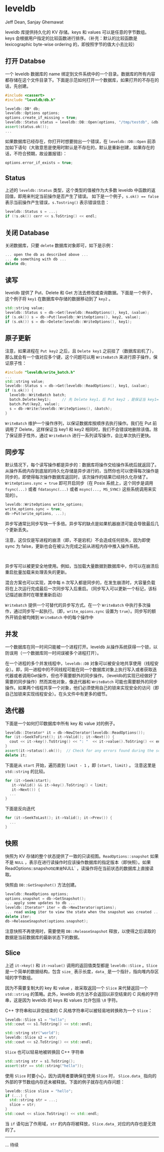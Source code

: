 leveldb
=======
Jeff Dean, Sanjay Ghemawat

leveldb 库提供持久化的 KV 存储。keys 和 values 可以是任意的字节数组。 keys 会根据用户指定的比较函数进行排序。（补充：默认的比较函数是 lexicographic byte-wise ordering 的，即按照字节的值大小去比较）

## 打开 Databse
一个 leveldb 数据库的 name 绑定到文件系统中的一个目录。数据库的所有内容都存储在这个文件目录下。下面是示范如何打开一个数据库，如果打开的不存在的话，先创建。
```cpp
#include <cassert>
#include "leveldb/db.h"

leveldb::DB* db;
leveldb::Options options;
options.create_if_missing = true;
leveldb::Status status = leveldb::DB::Open(options, "/tmp/testdb", &db);
assert(status.ok());
...
```

如果数据库已经存在，你打开时想要抛出一个错误，在 `leveldb::DB::Open` 前添加如下语句（大致意思是使用时默认是不存在的，默认是重新创建，如果存在的话，不符合预期，故设置报错）：
```cpp
options.error_if_exists = true;
```

## Status
上述的 `leveldb::Status` 类型，这个类型的值被作为大多数 leveldb 中函数的返回值，即用来判定当前操作是否产生了错误。
如下是一个例子，`s.ok() == false` 表示当前操作产生错误，`s.Tostring()` 表示错误信息：
```cpp
leveldb::Status s = ...;
if (!s.ok()) cerr << s.ToString() << endl;
```

## 关闭 Database
关闭数据库，只要 `delete` 数据库对象即可，如下是示例：
```cpp
... open the db as described above ...
... do something with db ...
delete db;
```

## 读写
leveldb 提供了 Put、Delete 和 Get 方法去修改或查询数据。下面是一个例子，这个例子将 `key1` 在数据库中存储的数据移动到了 `key2` 。
```cpp
std::string value;
leveldb::Status s = db->Get(leveldb::ReadOptions(), key1, &value);
if (s.ok()) s = db->Put(leveldb::WriteOptions(), key2, value);
if (s.ok()) s = db->Delete(leveldb::WriteOptions(), key1);
```

## 原子更新
注意，如果进程在 `Put key2` 之后，且 `Delete key1` 之前挂了（数据库宕机了），那么就会有一个值对应多个键，这个问题可以用 `WriteBatch` 来进行原子操作，保证原子性：
```cpp
#include "leveldb/write_batch.h"
...
std::string value;
leveldb::Status s = db->Get(leveldb::ReadOptions(), key1, &value);
if (s.ok()) {
  leveldb::WriteBatch batch;
  batch.Delete(key1);     // 先 Delete key1，后 Put key2 ，是保证当 key1==key2 时，数据也不会丢失
  batch.Put(key2, value);
  s = db->Write(leveldb::WriteOptions(), &batch);
}
```

`WriteBatch` 维护一个操作序列，以保证数据库按顺序去执行操作。我们在 Put 前调用了 Delete，这样保证当 key1 和 key2 相同时，我们不会错误地删除该值。除了保证原子性外，通过 `WriteBatch` 进行一系列读写操作，会比单次执行更快。

## 同步写
默认情况下，每个读写操作都是异步的：数据库将操作交给操作系统后就返回了。从操作系统内存到底层的持久化存储是异步进行的，当然你也可以使得每次操作是同步的，即使得每次操作数据库返回时，该次操作的结果已经持久化存储了。`WriteOptions.sync = true` 即可开启同步（在 Posix 系统上，这个同步是调用 `fsync(...)` 或者 `fdatasync(...)` 或者 `msync(..., MS_SYNC)` 这些系统调用来实现的）。
```cpp
leveldb::WriteOptions write_options;
write_options.sync = true;
db->Put(write_options, ...);
```

异步写通常比同步写快一千多倍。异步写的缺点是如果机器崩溃可能会导致最后几个更新丢失。

注意，这仅仅是写进程的崩溃（即，不是宕机）不会造成任何损失，因为即使 sync 为 false，更新也会在被认为完成之前从进程内存中推入操作系统。

<br/>

异步写可以被更安全地使用。例如，当加载大量数据到数据库中，你可以在崩溃后重启批量加载来处理丢失的更新。

混合方案也可以实现，其中每 n 次写入都是同步的，在发生崩溃时，大容量负载将在上次运行完成最后一次同步写入后重启。（同步写入可以更新一个标记，该标记描述崩溃时在哪里重新启动）


`Writebatch` 提供一个可替代的异步写方式。在一个 `WriteBatch` 中执行多次操作，通过同步写一起执行。（即，`write_opions.sync` 设置为 `true`）。同步写的额外开销会被均摊到 `WriteBatch` 中的每个操作中


## 并发
一个数据库在同一时间只能被一个进程打开。leveldb 从操作系统获得一个锁，以防误用（一个数据库同一时间误被多个进程打开）。

在一个进程的多个并发线程中，`leveldb::DB` 对象可以被安全地共享使用（线程安全）。即，同一进程中的不同线程可能在同一个数据库对象上执行写入或者获取迭代器或者调用Get操作，但也不需要额外的同步操作。（leveldb的实现已经做好了需要的同步操作）然而其他对象，像迭代器和 `WriteBatch` 可能也需要额外的同步操作。如果两个线程共享一个对象，他们必须使用自己的锁来实现安全的访问（即自己加锁来实现线程安全）。在头文件中有更多的细节。


## 迭代器
下面是一个如何打印数据库中所有 key 和 value 对的例子。


```cpp
leveldb::Iterator* it = db->NewIterator(leveldb::ReadOptions());
for (it->SeekToFirst(); it->Valid(); it->Next()) {
  cout << it->key().ToString() << ": "  << it->value().ToString() << endl;
}
assert(it->status().ok());  // Check for any errors found during the scan
delete it;
```

下面是从 `start` 开始，遍历直到 `limit - 1` ，即 `[start, limit)` 。
注意这里是 `std::string` 的比较。
```cpp
for (it->Seek(start);
   it->Valid() && it->key().ToString() < limit;
   it->Next()) {
  ...
}
```

下面是反向迭代
```cpp
for (it->SeekToLast(); it->Valid(); it->Prev()) {
  ...
}
```

## 快照

快照为 KV 存储的整个状态提供了一致的只读视图。`ReadOptions::snapshot` 如果不是 `NULL` ，表示在进行读操作时应该操作数据库的指定版本（即快照）。如果 ReadOptions::snapshot` 如果是 `NULL` ，读操作将在当前状态的数据库上直接读取。

快照由 `DB::GetSnapshot()` 方法创建。

```cpp
leveldb::ReadOptions options;
options.snapshot = db->GetSnapshot();
... apply some updates to db ...
leveldb::Iterator* iter = db->NewIterator(options);
... read using iter to view the state when the snapshot was created ...
delete iter;
db->ReleaseSnapshot(options.snapshot);
```

注意快照不再使用时，需要使用 `DB::ReleaseSnapshot` 释放，以使得之后读取的数据是当前数据库的最新状态下的数据。

## Slice
上述 `it->key()` 和 `it->value()` 调用的返回值类型都是 `leveldb::Slice` 。`Slice` 是一个简单的数据结构，包含 `size_` 表示长度，`data_` 是一个指针，指向堆内存区域的字节数组。 

因为不需要复制大的 key 和 value ，故采取返回一个 `Slice` 来代替返回一个 `std::string` 的策略。此外，leveldb 的方法不会返回以非空结束的 C 风格的字符串，这是因为 leveldb 的 keys 和 values 允许包括 `\0` 字符。 

C++ 字符串和以非空结束的 C 风格字符串可以被轻易地转换称为一个 `Slice`：
```cpp
leveldb::Slice s1 = "hello";
std::cout << s1.ToString() << std::endl;

std::string str("world");
leveldb::Slice s2 = str;
std::cout << s2.ToString() << std::endl;
```

`Slice` 也可以轻易地被转换回 C++ 字符串
```cpp
std::string str = s1.ToString();
assert(str == std::string("hello"));
```

使用 `Slice` 时要小心，因为调用者要确保在使用 `Slice` 时， `Slice.data_` 指向的外部的字节数组内存还未被释放。下面的例子就存在内存问题：
```cpp
leveldb::Slice slice = "hello";
if (...) {
  std::string str = ...;
  slice = str;
}
std::cout << slice.ToString() << std::endl;
```
当 `if` 语句出了作用域，`str` 的内存将被释放，`Slice.data_` 对应的内存也是无效的了。

****
... 待续